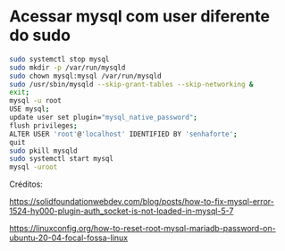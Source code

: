 # Acessar mysql com user diferente do sudo
```bash
sudo systemctl stop mysql
sudo mkdir -p /var/run/mysqld
sudo chown mysql:mysql /var/run/mysqld
sudo /usr/sbin/mysqld --skip-grant-tables --skip-networking &
exit;
mysql -u root
USE mysql;
update user set plugin="mysql_native_password";
flush privileges;
ALTER USER 'root'@'localhost' IDENTIFIED BY 'senhaforte';
quit
sudo pkill mysqld
sudo systemctl start mysql
mysql -uroot
```
Créditos:

https://solidfoundationwebdev.com/blog/posts/how-to-fix-mysql-error-1524-hy000-plugin-auth_socket-is-not-loaded-in-mysql-5-7

https://linuxconfig.org/how-to-reset-root-mysql-mariadb-password-on-ubuntu-20-04-focal-fossa-linux
